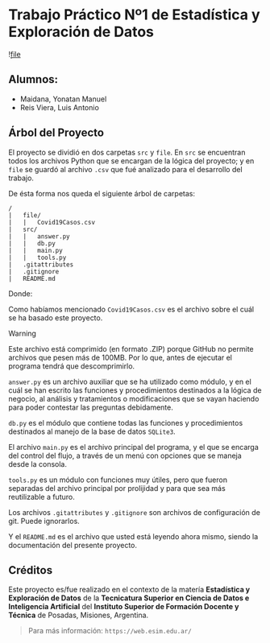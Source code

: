 
# Trabajo Práctico Nº1 de Estadística y Exploración de Datos

!̣[file](./carpeta/juunio.png)

## Alumnos:

- Maidana, Yonatan Manuel
- Reis Viera, Luis Antonio

## Árbol del Proyecto

El proyecto se dividió en dos carpetas `src` y `file`. En `src` se encuentran todos los archivos Python que se encargan de la lógica del proyecto; y en `file` se guardó al archivo `.csv` que fué analizado para el desarrollo del trabajo.

De ésta forma nos queda el siguiente árbol de carpetas:

```
/
|   file/
|   |   Covid19Casos.csv
|   src/
|   |   answer.py
|   |   db.py
|   |   main.py
|   |   tools.py
|   .gitattributes
|   .gitignore
|   README.md
```

Donde:

Como habíamos mencionado `Covid19Casos.csv` es el archivo sobre el cuál se ha basado este proyecto.

>[!WARNING]
> Este archivo está comprimido (en formato .ZIP) porque GitHub no permite archivos que pesen más de 100MB.
> Por lo que, antes de ejecutar el programa tendrá que descomprimirlo.

`answer.py` es un archivo auxiliar que se ha utilizado como módulo, y en el cuál se han escrito las funciones y procedimientos destinados a la lógica de negocio, al análisis y tratamientos o modificaciones que se vayan haciendo para poder contestar las preguntas debidamente.

`db.py` es el módulo que contiene todas las funciones y procedimientos destinados al manejo de la base de datos `SQLite3`.

El archivo `main.py` es el archivo principal del programa, y el que se encarga del control del flujo, a través de un menú con opciones que se maneja desde la consola.

`tools.py` es un módulo con funciones muy útiles, pero que fueron separadas del archivo principal por prolijidad y para que sea más reutilizable a futuro.

Los archivos `.gitattributes` y `.gitignore` son archivos de configuración de git. Puede ignorarlos. 

Y el `README.md` es el archivo que usted está leyendo ahora mismo, siendo la documentación del presente proyecto.

## Créditos

Este proyecto es/fue realizado en el contexto de la matería __Estadística y Exploración de Datos__ de la __Tecnicatura Superior en Ciencia de Datos e Inteligencia Artificial__ del __Instituto Superior de Formación Docente y Técnica__ de Posadas, Misiones, Argentina.

> Para más información: `https://web.esim.edu.ar/`

